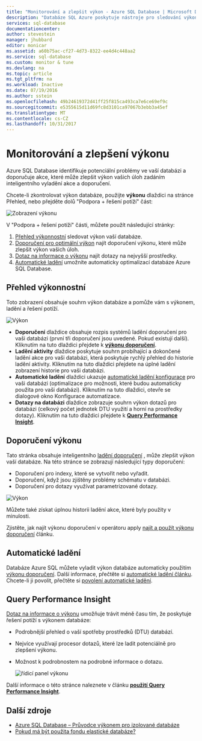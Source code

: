 ```yaml
---
title: "Monitorování a zlepšit výkon - Azure SQL Database | Microsoft Docs"
description: "Databáze SQL Azure poskytuje nástroje pro sledování výkonu, který vám pomůže identifikovat oblasti, které může zlepšit výkon aktuální dotaz."
services: sql-database
documentationcenter: 
author: stevestein
manager: jhubbard
editor: monicar
ms.assetid: a60b75ac-cf27-4d73-8322-ee4d4c448aa2
ms.service: sql-database
ms.custom: monitor & tune
ms.devlang: na
ms.topic: article
ms.tgt_pltfrm: na
ms.workload: Inactive
ms.date: 07/19/2016
ms.author: sstein
ms.openlocfilehash: 49b24619372d41ff25f815ca493ca7e6ce69ef9c
ms.sourcegitcommit: e5355615d11d69fc8d3101ca97067b3ebb3a45ef
ms.translationtype: MT
ms.contentlocale: cs-CZ
ms.lasthandoff: 10/31/2017
---
```

# <a name="monitor-and-improve-performance"></a>Monitorování a zlepšení výkonu
Azure SQL Database identifikuje potenciální problémy ve vaší databázi a doporučuje akce, které může zlepšit výkon vašich úloh zadáním inteligentního vyladění akce a doporučení.

Chcete-li zkontrolovat výkon databáze, použijte **výkonu** dlaždici na stránce Přehled, nebo přejděte dolů "Podpora + řešení potíží" část:

   ![Zobrazení výkonu](./media/sql-database-performance/entries.png)

V "Podpora + řešení potíží" části, můžete použít následující stránky:


1. [Přehled výkonnostní](#performance-overview) sledovat výkon vaší databáze. 
2. [Doporučení pro optimální výkon](#performance-recommendations) najít doporučení výkonu, které může zlepšit výkon vašich úloh.
3. [Dotaz na informace o výkonu](#query-performance-insight) najít dotazy na nejvyšší prostředky.
4. [Automatické ladění](#automatic-tuning) umožníte automaticky optimalizací databáze Azure SQL Database.

## <a name="performance-overview"></a>Přehled výkonnostní
Toto zobrazení obsahuje souhrn výkon databáze a pomůže vám s výkonem, ladění a řešení potíží. 

![Výkon](./media/sql-database-performance/performance.png)

* **Doporučení** dlaždice obsahuje rozpis systémů ladění doporučení pro vaši databázi (první tři doporučení jsou uvedené. Pokud existují další). Kliknutím na tuto dlaždici přejdete k  **[výkonu doporučení](#performance-recommendations)**. 
* **Ladění aktivity** dlaždice poskytuje souhrn probíhající a dokončené ladění akce pro vaši databázi, která poskytuje rychlý přehled do historie ladění aktivity. Kliknutím na tuto dlaždici přejdete na úplné ladění zobrazení historie pro vaši databázi.
* **Automatické ladění** dlaždici ukazuje [automatické ladění konfigurace](sql-database-automatic-tuning-enable.md) pro vaši databázi (optimalizace pro možnosti, které budou automaticky použita pro vaši databázi). Kliknutím na tuto dlaždici, otevře se dialogové okno Konfigurace automatizace.
* **Dotazy na databázi** dlaždice zobrazuje souhrn výkon dotazů pro databázi (celkový počet jednotek DTU využití a horní na prostředky dotazy). Kliknutím na tuto dlaždici přejdete k  **[Query Performance Insight](#query-performance-insight)**.

## <a name="performance-recommendations"></a>Doporučení výkonu
Tato stránka obsahuje inteligentního [ladění doporučení](sql-database-advisor.md) , může zlepšit výkon vaší databáze. Na této stránce se zobrazují následující typy doporučení:

* Doporučení pro indexy, které se vytvořit nebo vyřadit.
* Doporučení, když jsou zjištěny problémy schématu v databázi.
* Doporučení pro dotazy využívat parametrizované dotazy.

![Výkon](./media/sql-database-performance/recommendations.png)

Můžete také získat úplnou historii ladění akce, které byly použity v minulosti.

Zjistěte, jak najít výkonu doporučení v operátoru apply [najít a použít výkonu doporučení](sql-database-advisor-portal.md) článku.

## <a name="automatic-tuning"></a>Automatické ladění
Databáze Azure SQL můžete vyladit výkon databáze automaticky použitím [výkonu doporučení](sql-database-advisor.md). Další informace, přečtěte si [automatické ladění článku](sql-database-automatic-tuning.md). Chcete-li ji povolit, přečtěte si [povolení automatické ladění](sql-database-automatic-tuning-enable.md).

## <a name="query-performance-insight"></a>Query Performance Insight
[Dotaz na informace o výkonu](sql-database-query-performance.md) umožňuje trávit méně času tím, že poskytuje řešení potíží s výkonem databáze:

* Podrobnější přehled o vaší spotřeby prostředků (DTU) databází. 
* Nejvíce využívají procesor dotazů, které lze ladit potenciálně pro zlepšení výkonu. 
* Možnost k podrobnostem na podrobné informace o dotazu. 

  ![řídicí panel výkonu](./media/sql-database-query-performance/performance.png)

Další informace o této stránce naleznete v článku  **[použití Query Performance Insight](sql-database-query-performance.md)**.

## <a name="additional-resources"></a>Další zdroje
* [Azure SQL Database – Průvodce výkonem pro izolované databáze](sql-database-performance-guidance.md)
* [Pokud má být použita fondu elastické databáze?](sql-database-elastic-pool-guidance.md)

